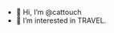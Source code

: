 - 👋 Hi, I’m @cattouch
- 👀 I’m interested in TRAVEL.

<!---
cattouch/cattouch is a ✨ special ✨ repository because its `README.md` (this file) appears on your GitHub profile.
You can click the Preview link to take a look at your changes.
--->
